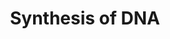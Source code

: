 ---
annotations:
- id: PW:0000089
  parent: regulatory pathway
  type: Pathway Ontology
  value: S phase pathway
- id: PW:0000098
  parent: regulatory pathway
  type: Pathway Ontology
  value: DNA replication pathway
authors:
- MaintBot
- Khanspers
- ReactomeTeam
- Anwesha
description: The actual synthesis of DNA occurs in the S phase of the cell cycle.
  This includes the initiation of DNA replication, when the first nucleotide of the
  new strand is laid down during the synthesis of the primer. The DNA replication
  preinitiation events begin in late M or early G1 phase.     View original pathway
  at [http://www.reactome.org/PathwayBrowser/#DIAGRAM=69239 Reactome].
last-edited: 2021-01-25
organisms:
- Homo sapiens
redirect_from:
- /index.php/Pathway:WP1925
- /instance/WP1925
revision: null
schema-jsonld:
- '@context': https://schema.org/
  '@id': https://wikipathways.github.io/pathways/WP1925.html
  '@type': Dataset
  creator:
    '@type': Organization
    name: WikiPathways
  description: The actual synthesis of DNA occurs in the S phase of the cell cycle.
    This includes the initiation of DNA replication, when the first nucleotide of
    the new strand is laid down during the synthesis of the primer. The DNA replication
    preinitiation events begin in late M or early G1 phase.     View original pathway
    at [http://www.reactome.org/PathwayBrowser/#DIAGRAM=69239 Reactome].
  keywords:
  - (Orc1-minus)
  - 26S proteasome
  - ADP
  - AMP
  - 'ANAPC1 '
  - 'ANAPC10 '
  - 'ANAPC11 '
  - 'ANAPC15 '
  - 'ANAPC16 '
  - 'ANAPC2 '
  - 'ANAPC4 '
  - 'ANAPC5 '
  - 'ANAPC7 '
  - ATP
  - 'ATP '
  - 'CCNA1 '
  - 'CCNA2 '
  - CCNA:p-T160-CDK2
  - CCNA:p-T160-CDK2,CCNE:p-T160-CDK2
  - 'CCNE1 '
  - 'CCNE2 '
  - 'CDC16 '
  - 'CDC23 '
  - 'CDC26 '
  - 'CDC27 '
  - CDC45
  - 'CDC45 '
  - CDC6
  - 'CDC6 '
  - 'CDT1 '
  - CMP
  - 'CTP '
  - 'CUL1 '
  - DNA Polymerase delta
  - DNA polymerase
  - 'DNA primer '
  - DNA2
  - 'DNA2 '
  - FEN1
  - 'FZR1 '
  - Flap
  - 'Flap '
  - GINS complex
  - GINS1
  - 'GINS1 '
  - GINS2
  - 'GINS2 '
  - GINS3
  - 'GINS3 '
  - GINS4
  - 'GINS4 '
  - GMP
  - 'GTP '
  - Heteropentamer:RNA
  - LIG1
  - MCM2
  - 'MCM2 '
  - MCM2-7
  - MCM3
  - 'MCM3 '
  - 'MCM4 '
  - MCM5
  - 'MCM5 '
  - 'MCM6 '
  - 'MCM7 '
  - MCM8
  - 'MCM8 '
  - Mcm4,6,7 complex
  - NTP
  - 'ORC1 '
  - 'ORC2 '
  - 'ORC3 '
  - 'ORC4 '
  - 'ORC5 '
  - 'ORC6 '
  - Okazaki fragment
  - 'Okazaki fragment '
  - 'Okazaki fragment minus Flap '
  - Okazaki fragments
  - 'PCNA '
  - PCNA homotrimer
  - 'POLA1 '
  - 'POLA2 '
  - 'POLD1 '
  - 'POLD2 '
  - 'POLD3 '
  - 'POLD4 '
  - 'POLE '
  - 'POLE2 '
  - 'POLE3 '
  - 'POLE4 '
  - 'PRIM1 '
  - 'PRIM2 '
  - 'PSMA1 '
  - 'PSMA2 '
  - 'PSMA3 '
  - 'PSMA4 '
  - 'PSMA5 '
  - 'PSMA6 '
  - 'PSMA7 '
  - 'PSMA8 '
  - 'PSMB1 '
  - 'PSMB10 '
  - 'PSMB11 '
  - 'PSMB2 '
  - 'PSMB3 '
  - 'PSMB4 '
  - 'PSMB5 '
  - 'PSMB6 '
  - 'PSMB7 '
  - 'PSMB8 '
  - 'PSMB9 '
  - 'PSMC1 '
  - 'PSMC2 '
  - 'PSMC3 '
  - 'PSMC4 '
  - 'PSMC5 '
  - 'PSMC6 '
  - 'PSMD1 '
  - 'PSMD10 '
  - 'PSMD11 '
  - 'PSMD12 '
  - 'PSMD13 '
  - 'PSMD14 '
  - 'PSMD2 '
  - 'PSMD3 '
  - 'PSMD4 '
  - 'PSMD5 '
  - 'PSMD6 '
  - 'PSMD7 '
  - 'PSMD8 '
  - 'PSMD9 '
  - 'PSME1 '
  - 'PSME2 '
  - 'PSME3 '
  - 'PSME4 '
  - 'PSMF1 '
  - PolyUb,p-S,T-ORC1
  - Processive
  - Processive complex
  - 'RBX1 '
  - RFC
  - RFC Heteropentamer
  - 'RFC1 '
  - 'RFC2 '
  - 'RFC3 '
  - 'RFC4 '
  - 'RFC5 '
  - 'RNA primer '
  - RNA primer-DNA
  - RNA primer:origin
  - RPA heterotrimer
  - 'RPA1 '
  - 'RPA2 '
  - 'RPA3 '
  - 'RPS27A(1-76) '
  - 'Remaining Flap '
  - Replication Fork
  - 'Replication Fork '
  - SCF(SKP2) complex
  - 'SHFM1 '
  - 'SKP1 '
  - 'SKP2 '
  - 'UBA52(1-76) '
  - 'UBB(1-76) '
  - 'UBB(153-228) '
  - 'UBB(77-152) '
  - 'UBC(1-76) '
  - 'UBC(153-228) '
  - 'UBC(229-304) '
  - 'UBC(305-380) '
  - 'UBC(381-456) '
  - 'UBC(457-532) '
  - 'UBC(533-608) '
  - 'UBC(609-684) '
  - 'UBC(77-152) '
  - 'UBE2C '
  - 'UBE2D1 '
  - 'UBE2E1 '
  - 'UBE2S '
  - UMP
  - 'UTP '
  - Ub
  - Unwinding complex at
  - Unwound fork
  - alpha:origin
  - alpha:primase
  - alpha:primase:DNA
  - complex
  - complex:Okazaki
  - complex:nicked DNA
  - dATP
  - dCTP
  - dGTP
  - dTTP
  - duplex
  - duplex:DNA
  - duplex:PCNA
  - epsilon
  - fragment
  - fragment complex
  - fragment:Flap
  - fragment:Flap:RPA
  - fragments:Remaining
  - from adjacent
  - heterotrimer
  - heterotrimer:dna2
  - homotrimer
  - ligated okazaki
  - 'origin of replication '
  - p-CDC6
  - p-S,T-ORC1
  - 'p-T160-CDK2 '
  - phospho-APC/C:Cdh1
  - polymerase
  - pre-replicative
  - primer-DNA
  - primer:origin
  - replication fork
  - tetramer
  - ubiquitinated Cdc6
  license: CC0
  name: Synthesis of DNA
seo: CreativeWork
title: Synthesis of DNA
wpid: WP1925
---